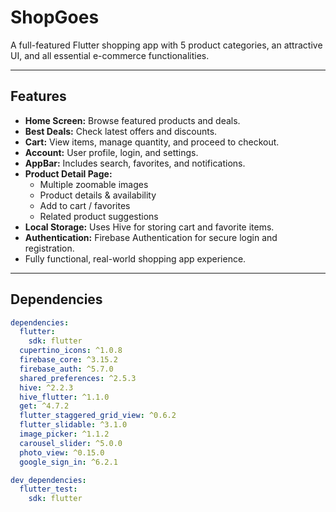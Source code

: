 # ShopGoes

A full-featured Flutter shopping app with 5 product categories, an attractive UI, and all essential e-commerce functionalities.  

---

## Features

- **Home Screen:** Browse featured products and deals.  
- **Best Deals:** Check latest offers and discounts.  
- **Cart:** View items, manage quantity, and proceed to checkout.  
- **Account:** User profile, login, and settings.  
- **AppBar:** Includes search, favorites, and notifications.  
- **Product Detail Page:**  
  - Multiple zoomable images  
  - Product details & availability  
  - Add to cart / favorites  
  - Related product suggestions  
- **Local Storage:** Uses Hive for storing cart and favorite items.  
- **Authentication:** Firebase Authentication for secure login and registration.  
- Fully functional, real-world shopping app experience.  

---

## Dependencies

```yaml
dependencies:
  flutter:
    sdk: flutter
  cupertino_icons: ^1.0.8
  firebase_core: ^3.15.2
  firebase_auth: ^5.7.0
  shared_preferences: ^2.5.3
  hive: ^2.2.3
  hive_flutter: ^1.1.0
  get: ^4.7.2
  flutter_staggered_grid_view: ^0.6.2
  flutter_slidable: ^3.1.0
  image_picker: ^1.1.2
  carousel_slider: ^5.0.0
  photo_view: ^0.15.0
  google_sign_in: ^6.2.1

dev_dependencies:
  flutter_test:
    sdk: flutter
